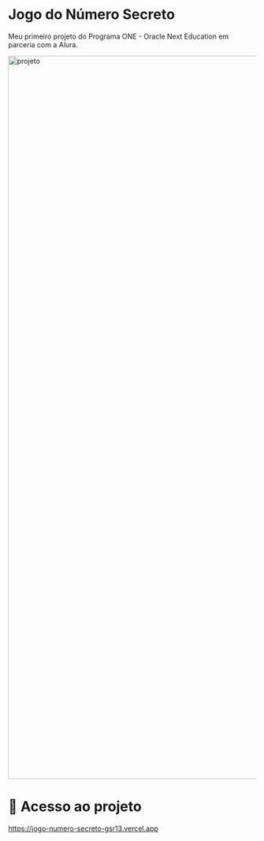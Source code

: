# Jogo do Número Secreto

Meu primeiro projeto do Programa ONE - Oracle Next Education em parceria com a Alura.

<img width="1468" alt="projeto" src="https://github.com/Gsr13/jogo-numero-secreto/assets/101609407/7edcadf8-ae44-4eb5-9d00-4ab7a477de3d">

# 📁 Acesso ao projeto

https://jogo-numero-secreto-gsr13.vercel.app



